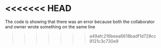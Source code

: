 <<<<<<< HEAD
=======
The code is showing that there was an error because both the collaborator and owner wrote something on the same line
>>>>>>> a49afc216beea6618badf1d728cc9121c3c730e9
